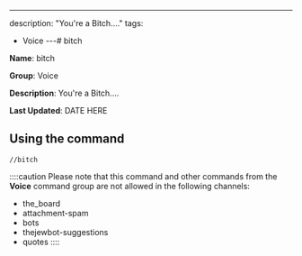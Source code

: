 ---
description: "You're a Bitch...."
tags:
  - Voice
---# bitch

**Name**: bitch

**Group**: Voice

**Description**: You're a Bitch....

**Last Updated**: DATE HERE

## Using the command

    //bitch

::::caution Please note that this command and other commands from the **Voice** command group are not allowed in the following channels:
- the_board
- attachment-spam
- bots
- thejewbot-suggestions
- quotes
::::
